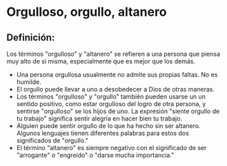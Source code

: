 # Orgulloso, orgullo, altanero

## Definición: 

Los términos "orgulloso" y "altanero" se refieren a una persona que piensa muy alto de sí misma, especialmente  que es mejor que los demás.

* Una persona orgullosa usualmente no admite sus propias faltas. No es humilde.
* El orgullo puede llevar a uno a desobedecer a Dios de otras maneras.
* Los términos "orgulloso" y "orgullo" también pueden usarse un un sentido positivo,  como estar orgulloso del logro de otra persona, y sentirse "orgulloso" se los hijos de uno.  La expresión "siente orgullo de tu trabajo"  significa sentir alegría en hacer bien tu trabajo.
* Alguien puede sentir orgullo de lo que ha hecho sin ser altanero.  Algunos lenguajes tienen diferentes palabras para estos dos significados de "orgullo."
* El término "altanero" es siempre negativo con el significado de ser "arrogante" o "engreído" o "darse mucha importancia."

